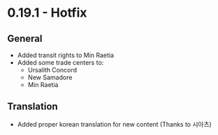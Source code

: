 # 0.19.1 - Hotfix

## General
- Added transit rights to Min Raetia
- Added some trade centers to:
  - Ursalith Concord
  - New Samadore
  - Min Raetia

## Translation
- Added proper korean translation for new content (Thanks to 시아츠)